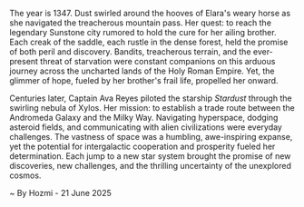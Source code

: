 
The year is 1347.  Dust swirled around the hooves of Elara's weary horse as she navigated the treacherous mountain pass.  Her quest: to reach the legendary Sunstone city rumored to hold the cure for her ailing brother.  Each creak of the saddle, each rustle in the dense forest, held the promise of both peril and discovery. Bandits, treacherous terrain, and the ever-present threat of starvation were constant companions on this arduous journey across the uncharted lands of the Holy Roman Empire.  Yet, the glimmer of hope, fueled by her brother's frail life, propelled her onward.


Centuries later, Captain Ava Reyes piloted the starship *Stardust* through the swirling nebula of Xylos. Her mission: to establish a trade route between the Andromeda Galaxy and the Milky Way.  Navigating hyperspace, dodging asteroid fields, and communicating with alien civilizations were everyday challenges. The vastness of space was a humbling, awe-inspiring expanse, yet the potential for intergalactic cooperation and prosperity fueled her determination.  Each jump to a new star system brought the promise of new discoveries, new challenges, and the thrilling uncertainty of the unexplored cosmos.

~ By Hozmi - 21 June 2025

